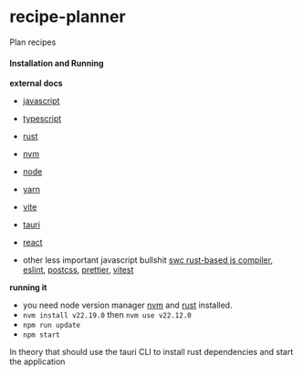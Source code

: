 # recipe-planner

Plan recipes

#### Installation and Running
**external docs**
- [javascript](https://developer.mozilla.org/en-US/docs/Web/JavaScript)
- [typescript](https://www.typescriptlang.org/docs/)
- [rust](https://doc.rust-lang.org/std/)
- [nvm](https://github.com/nvm-sh/nvm)
- [node](https://nodejs.org/docs/latest/api/)
- [yarn](https://yarnpkg.com/getting-started)
- [vite](https://vite.dev/guide/)
- [tauri](https://v2.tauri.app/)
- [react](https://react.dev/)

- other less important javascript bullshit [swc rust-based js compiler](https://swc.rs/), [eslint](https://eslint.org/docs/latest/), [postcss](https://postcss.org/), [prettier](https://prettier.io/docs/en/), [vitest](https://vitest.dev/api/)

**running it**
- you need node version manager [nvm](https://github.com/nvm-sh/nvm) and [rust](https://doc.rust-lang.org/std/) installed.
- `nvm install v22.19.0` then `nvm use v22.12.0`
- `npm run update`
- `npm start`

In theory that should use the tauri CLI to install rust dependencies and start the application
